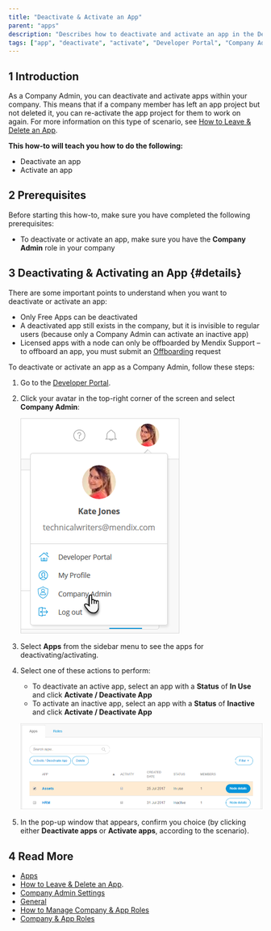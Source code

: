 ```yaml
---
title: "Deactivate & Activate an App"
parent: "apps"
description: "Describes how to deactivate and activate an app in the Developer Portal as a Company Admin."
tags: ["app", "deactivate", "activate", "Developer Portal", "Company Admin"]
---
```


## 1 Introduction

As a Company Admin, you can deactivate and activate apps within your company. This means that if a company member has left an app project but not deleted it, you can re-activate the app project for them to work on again. For more information on this type of scenario, see [How to Leave & Delete an App](../settings/leave-delete-app).

**This how-to will teach you how to do the following:**

* Deactivate an app
* Activate an app

## 2 Prerequisites

Before starting this how-to, make sure you have completed the following prerequisites:

* To deactivate or activate an app, make sure you have the **Company Admin** role in your company

## 3 Deactivating & Activating an App {#details}

There are some important points to understand when you want to deactivate or activate an app:

* Only Free Apps can be deactivated
* A deactivated app still exists in the company, but it is invisible to regular users (because only a Company Admin can activate an inactive app)
* Licensed apps with a node can only be offboarded by Mendix Support – to offboard an app, you must submit an [Offboarding](https://offboard.mendix.com/) request

To deactivate or activate an app as a Company Admin, follow these steps:

1. Go to the [Developer Portal](http://home.mendix.com).

2.  Click your avatar in the top-right corner of the screen and select **Company Admin**:

	![](attachments/company-admin.png)

3. Select **Apps** from the sidebar menu to see the apps for deactivating/activating.

4.  Select one of these actions to perform:

	* To deactivate an active app, select an app with a **Status** of **In Use** and click **Activate / Deactivate App**
	* To activate an inactive app, select an app with a **Status** of **Inactive** and click **Activate / Deactivate App**

	![](attachments/apps.png)

5. In the pop-up window that appears, confirm you choice (by clicking either **Deactivate apps** or **Activate apps**, according to the scenario).

## 4 Read More

* [Apps](../company-app-roles/apps)
* [How to Leave & Delete an App](../settings/leave-delete-app).
* [Company Admin Settings](companyadmin-settings)
* [General](../settings/general-settings)
* [How to Manage Company & App Roles](manage-roles)
* [Company & App Roles](../company-app-roles)
